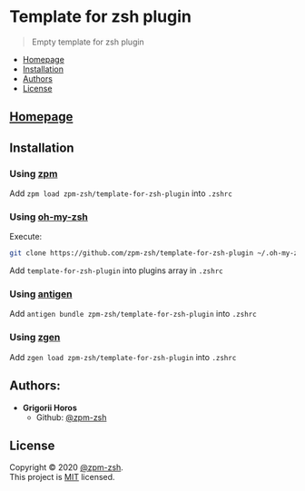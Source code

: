 # Template for zsh plugin

> Empty template for zsh plugin

- [Homepage](#homepage)
- [Installation](#installation)
- [Authors](#authors)
- [License](#license)

## [Homepage](https://github.com/zpm-zsh/template-for-zsh-plugin)

## Installation

### Using [zpm](https://github.com/zpm-zsh/zpm)

Add `zpm load zpm-zsh/template-for-zsh-plugin` into `.zshrc`

### Using [oh-my-zsh](https://github.com/robbyrussell/oh-my-zsh)

Execute:
```sh
git clone https://github.com/zpm-zsh/template-for-zsh-plugin ~/.oh-my-zsh/custom/plugins/template-for-zsh-plugin
```
Add `template-for-zsh-plugin` into plugins array in `.zshrc`

### Using [antigen](https://github.com/zsh-users/antigen)

Add `antigen bundle zpm-zsh/template-for-zsh-plugin` into `.zshrc`

### Using [zgen](https://github.com/tarjoilija/zgen)

Add `zgen load zpm-zsh/template-for-zsh-plugin` into `.zshrc`

## Authors:

* **Grigorii Horos**
  * Github: [@zpm-zsh](https://github.com/zpm-zsh)

## License

Copyright © 2020 [@zpm-zsh](https://github.com/zpm-zsh).  
This project is [MIT](https://github.com/zpm-zsh/template-for-zsh-plugin/LICENSE) licensed.
